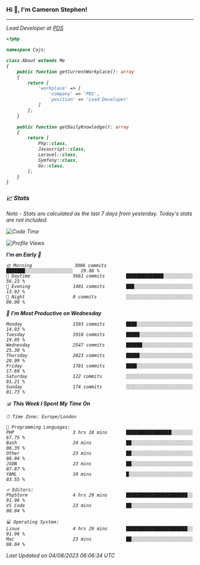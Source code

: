 ### Hi 👋, I'm Cameron Stephen!
<hr>
<p><em>Lead Developer at <a href="https://prindatasolutions.co.uk">PDS</a></p>


```php
<?php

namespace Cajs;

class About extends Me
{
    public function getCurrentWorkplace(): array
    {
        return [
            'workplace' => [
                'company' => 'PDS',
                'position' => 'Lead Developer'
            ]
        ];
    }

    public function getDailyKnowledge(): array
    {
        return [
            Php::class,
            Javascript::class,
            Laravel::class,
            Symfony::class,
            Go::class,
        ];
    }
}
```

### 📈 Stats
<p><em>Note - Stats are calculated as the last 7 days from yesterday. Today's stats are not included.</em></p>


<!--START_SECTION:waka-->
![Code Time](http://img.shields.io/badge/Code%20Time-3%2C472%20hrs%2029%20mins-blue)

![Profile Views](http://img.shields.io/badge/Profile%20Views-0-blue)

**I'm an Early 🐤** 

```text
🌞 Morning                3006 commits        ███████░░░░░░░░░░░░░░░░░░   29.86 % 
🌆 Daytime                5661 commits        ██████████████░░░░░░░░░░░   56.23 % 
🌃 Evening                1401 commits        ███░░░░░░░░░░░░░░░░░░░░░░   13.92 % 
🌙 Night                  0 commits           ░░░░░░░░░░░░░░░░░░░░░░░░░   00.00 % 
```
📅 **I'm Most Productive on Wednesday** 

```text
Monday                   1503 commits        ████░░░░░░░░░░░░░░░░░░░░░   14.93 % 
Tuesday                  1918 commits        █████░░░░░░░░░░░░░░░░░░░░   19.05 % 
Wednesday                2547 commits        ██████░░░░░░░░░░░░░░░░░░░   25.30 % 
Thursday                 2023 commits        █████░░░░░░░░░░░░░░░░░░░░   20.09 % 
Friday                   1781 commits        ████░░░░░░░░░░░░░░░░░░░░░   17.69 % 
Saturday                 122 commits         ░░░░░░░░░░░░░░░░░░░░░░░░░   01.21 % 
Sunday                   174 commits         ░░░░░░░░░░░░░░░░░░░░░░░░░   01.73 % 
```


📊 **This Week I Spent My Time On** 

```text
🕑︎ Time Zone: Europe/London

💬 Programming Languages: 
PHP                      3 hrs 18 mins       █████████████████░░░░░░░░   67.75 % 
Bash                     24 mins             ██░░░░░░░░░░░░░░░░░░░░░░░   08.35 % 
Other                    23 mins             ██░░░░░░░░░░░░░░░░░░░░░░░   08.04 % 
JSON                     23 mins             ██░░░░░░░░░░░░░░░░░░░░░░░   07.87 % 
YAML                     10 mins             █░░░░░░░░░░░░░░░░░░░░░░░░   03.55 % 

🔥 Editors: 
PhpStorm                 4 hrs 29 mins       ███████████████████████░░   91.96 % 
VS Code                  23 mins             ██░░░░░░░░░░░░░░░░░░░░░░░   08.04 % 

💻 Operating System: 
Linux                    4 hrs 29 mins       ███████████████████████░░   91.96 % 
Mac                      23 mins             ██░░░░░░░░░░░░░░░░░░░░░░░   08.04 % 
```


 Last Updated on 04/08/2023 06:06:34 UTC
<!--END_SECTION:waka-->
